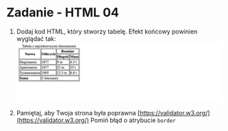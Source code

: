 # Zadanie - HTML 04

1. Dodaj kod HTML, który stworzy tabelę. Efekt końcowy powinien wyglądać tak:
    ![Efekt końcowy](./images/preview.png)

3. Pamiętaj, aby Twoja strona była poprawna [https://validator.w3.org/](https://validator.w3.org/)
    Pomiń błąd o atrybucie `border`